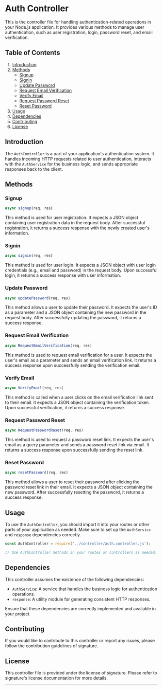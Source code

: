 # Auth Controller

This is the controller file for handling authentication-related operations in your Node.js application. It provides various methods to manage user authentication, such as user registration, login, password reset, and email verification.

## Table of Contents

1. [Introduction](#introduction)
2. [Methods](#methods)
   - [Signup](#signup)
   - [Signin](#signin)
   - [Update Password](#update-password)
   - [Request Email Verification](#request-email-verification)
   - [Verify Email](#verify-email)
   - [Request Password Reset](#request-password-reset)
   - [Reset Password](#reset-password)
3. [Usage](#usage)
4. [Dependencies](#dependencies)
5. [Contributing](#contributing)
6. [License](#license)

## Introduction

The `AuthController` is a part of your application's authentication system. It handles incoming HTTP requests related to user authentication, interacts with the `AuthService` for the business logic, and sends appropriate responses back to the client.

## Methods

### Signup

```javascript
async signup(req, res)
```

This method is used for user registration. It expects a JSON object containing user registration data in the request body. After successful registration, it returns a success response with the newly created user's information.

### Signin

```javascript
async signin(req, res)
```

This method is used for user login. It expects a JSON object with user login credentials (e.g., email and password) in the request body. Upon successful login, it returns a success response with user information.

### Update Password

```javascript
async updatePassword(req, res)
```

This method allows a user to update their password. It expects the user's ID as a parameter and a JSON object containing the new password in the request body. After successfully updating the password, it returns a success response.

### Request Email Verification

```javascript
async RequestEmailVerification(req, res)
```

This method is used to request email verification for a user. It expects the user's email as a parameter and sends an email verification link. It returns a success response upon successfully sending the verification email.

### Verify Email

```javascript
async VerifyEmail(req, res)
```

This method is called when a user clicks on the email verification link sent to their email. It expects a JSON object containing the verification token. Upon successful verification, it returns a success response.

### Request Password Reset

```javascript
async RequestPasswordReset(req, res)
```

This method is used to request a password reset link. It expects the user's email as a query parameter and sends a password reset link via email. It returns a success response upon successfully sending the reset link.

### Reset Password

```javascript
async resetPassword(req, res)
```

This method allows a user to reset their password after clicking the password reset link in their email. It expects a JSON object containing the new password. After successfully resetting the password, it returns a success response.

## Usage

To use the `AuthController`, you should import it into your routes or other parts of your application as needed. Make sure to set up the `AuthService` and `response` dependencies correctly.

```javascript
const AuthController = require('../controller/auth.controller.js');

// Use AuthController methods in your routes or controllers as needed.
```

## Dependencies

This controller assumes the existence of the following dependencies:

- `AuthService`: A service that handles the business logic for authentication operations.
- `response`: A utility module for generating consistent HTTP responses.

Ensure that these dependencies are correctly implemented and available in your project.

## Contributing

If you would like to contribute to this controller or report any issues, please follow the contribution guidelines of signature.

## License

This controller file is provided under the license of signature. Please refer to signature's license documentation for more details.

---